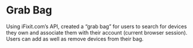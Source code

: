 # Grab Bag

Using iFixit.com’s API, created a “grab bag” for users to search for devices they own and associate them with their account (current browser session). Users can add as well as remove devices from their bag.

